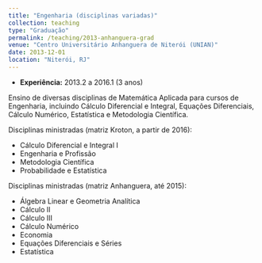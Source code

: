 ```yaml
---
title: "Engenharia (disciplinas variadas)"
collection: teaching
type: "Graduação"
permalink: /teaching/2013-anhanguera-grad
venue: "Centro Universitário Anhanguera de Niterói (UNIAN)"
date: 2013-12-01
location: "Niterói, RJ"
---
```


- **Experiência:** 2013.2 a 2016.1 (3 anos)

Ensino de diversas disciplinas de Matemática Aplicada para cursos de Engenharia, incluindo Cálculo Diferencial e Integral, Equações Diferenciais, Cálculo Numérico, Estatística e Metodologia Científica.

Disciplinas ministradas (matriz Kroton, a partir de 2016):

- Cálculo Diferencial e Integral I
- Engenharia e Profissão
- Metodologia Científica
- Probabilidade e Estatística

Disciplinas ministradas (matriz Anhanguera, até 2015):

- Álgebra Linear e Geometria Analítica
- Cálculo II
- Cálculo III
- Cálculo Numérico
- Economia
- Equações Diferenciais e Séries
- Estatística


